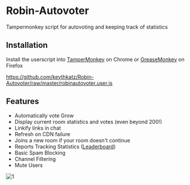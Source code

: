 # Robin-Autovoter

Tampermonkey script for autovoting and keeping track of statistics

## Installation

Install the userscript into [TamperMonkey](http://tampermonkey.net) on Chrome or [GreaseMonkey](http://www.greasespot.net/) on Firefox

https://github.com/keythkatz/Robin-Autovoter/raw/master/robinautovoter.user.js

## Features

* Automatically vote Grow
* Display current room statistics and votes (even beyond 200!)
* Linkify links in chat
* Refresh on CDN failure
* Joins a new room if your room doesn't continue
* Reports Tracking Statistics ([Leaderboard](https://monstrouspeace.com/robintracker/table.php))
* Basic Spam Blocking
* Channel Filtering
* Mute Users

![1](http://i.imgur.com/kgTFCMv.gif)
